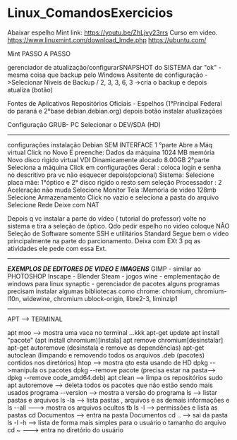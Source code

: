 # Linux_ComandosExercicios

Abaixar espelho Mint
link: https://youtu.be/ZhLjvy23rrs
Curso em video.
https://www.linuxmint.com/download_lmde.php
https://ubuntu.com/

Mint PASSO A PASSO

gerenciador de atualização/configurarSNAPSHOT do SISTEMA dar "ok" - mesma coisa que backup pelo Windows
Assitente de configuração - >Selecionar Níveis de Backup / 2, 3, 3, 6, 3 ->cria o backup e depois atualiza (botão)

Fontes de Aplicativos 
Repositórios Oficiais - Espelhos (1°Principal Federal do paraná e 2°base debian.debian.org)
depois botão instalar atualizações

Configuração GRUB- PC
Selecionar o DEV/SDA (HD)

________________________________________
configurações instalação Debian SEM INTERFACE
1 °parte 
Abre a Máq virtual
Click no Novo
E preenche:
Dados da máquina
1024 MB memória
Novo disco rìgido virtual
VDI
Dinamicamente alocado
8.00GB
2°parte
Seleciona a máquina
Click em configurações
Geral : coloca login e senha no descritivo pra vc não esquecer depois(opcional)
Sistema: 
Selecione placa mãe: 1°óptico e 2° disco rìgido o resto sem seleção
Processador : 2
Aceleração não muda
Selecione Monitor
Tela :Memória de video 128mb
Selecione Armazenamento
Click no vazio e seleciona a pasta do arquivo
Selecione Rede
Deixe com NAT

Depois q vc instalar a parte do vídeo ( tutorial do professor) volte no sistema e tira a seleção de óptico.
Qdo pedir espelho no video coloque NÃO
Seleção de Software somente SSH e utilitários Standard
Segue bem o video principalmente na parte do parcionamento. Deixa com EXt 3 pq as atividades ele pede com essa Ext.

____________________________________________________________

***EXEMPLOS DE EDITORES DE VIDEO E IMAGENS***
GIMP - similar ao PHOTOSHOP
Inscape - Blender
Steam - jogos 
wine - emplementação de windows para linux
synaptic -  gerenciador de pacotes
alguns programas precisam instalar algumas bibliotecas
como chrome:  chromium, chromium-l10n, widewine, chromium ublock-origin, libre2-3, liminzip1

__________________________________________________________________

APT --> TERMINAL

apt moo --> mostra uma vaca no terminal ...kkk
apt-get update
apt install "pacote" (apt install chromium)[instala]
apt remove chromium[desinstalar]
apt-get autoremove (desinstala e remove as dependências)
apt-get autoclean (limpando e removendo todos os arquivos .deb (pacotes) contidos nos diretórios)
htop --> mostra qto esta usando de HD
dpkg -->manipula os pacotes
dpkg --remove pacote (precisa estar na pasta--> dpkg --remove code_amd64.deb)
apt clean --> limpa os repositórios
sudo apt autoremove --> deleta todos os pacotes que não estão sendo mais usados
programa --version --> mostra a versão do programa
ls --> listar pastas e arquivos
ls -la --> lista pastas , arquivos e as demais informações e ls --all  ---> mostra os arquivos ocultos tb
ls -l --> permissões e lista as pastas
cd Documentos --> entra na pasta Documentos
cd ..  --> sai da pasta
ls -l -h --> lista de forma mais simples para o usuário o tamanho do arquivo
cd ~  ---> entra no diretório do usuário














